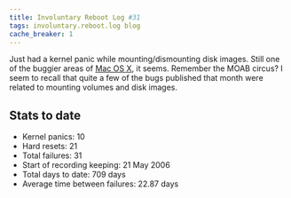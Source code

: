 ```yaml
---
title: Involuntary Reboot Log #31
tags: involuntary.reboot.log blog
cache_breaker: 1
---
```


Just had a kernel panic while mounting/dismounting disk images. Still one of the buggier areas of [Mac OS X](/wiki/Mac_OS_X), it seems. Remember the MOAB circus? I seem to recall that quite a few of the bugs published that month were related to mounting volumes and disk images.

## Stats to date

-   Kernel panics: 10
-   Hard resets: 21
-   Total failures: 31
-   Start of recording keeping: 21 May 2006
-   Total days to date: 709 days
-   Average time between failures: 22.87 days
